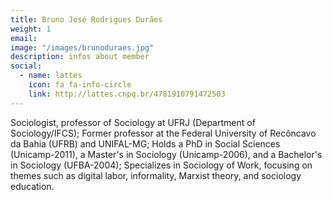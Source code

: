 ```yaml
---
title: Bruno José Rodrigues Durães
weight: 1
email:
image: "/images/brunoduraes.jpg"
description: infos about member
social:
  - name: lattes
    icon: fa fa-info-circle
    link: http://lattes.cnpq.br/4781910791472503
---
```


Sociologist, professor of Sociology at UFRJ (Department of Sociology/IFCS); Former professor at the Federal University of Recôncavo da Bahia (UFRB) and UNIFAL-MG; Holds a PhD in Social Sciences (Unicamp-2011), a Master's in Sociology (Unicamp-2006), and a Bachelor's in Sociology (UFBA-2004); Specializes in Sociology of Work, focusing on themes such as digital labor, informality, Marxist theory, and sociology education.
